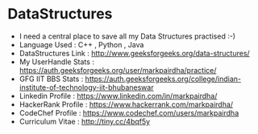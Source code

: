 # DataStructures
* I need a central place to save all my Data Structures practised :-)
* Language Used : C++ , Python , Java 
* DataStructures Link : http://www.geeksforgeeks.org/data-structures/
* My UserHandle Stats : https://auth.geeksforgeeks.org/user/markpairdha/practice/
* GFG IIT BBS Stats : https://auth.geeksforgeeks.org/college/indian-institute-of-technology-iit-bhubaneswar
* Linkedin Profile : https://www.linkedin.com/in/markpairdha/
* HackerRank Profile : https://www.hackerrank.com/markpairdha/
* CodeChef Profile : https://www.codechef.com/users/markpairdha
* Curriculum Vitae : http://tiny.cc/4bqf5y
